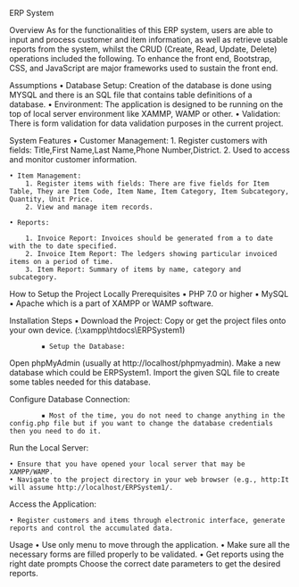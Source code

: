 ERP System

Overview
As for the functionalities of this ERP system, users are able to input and process customer and item information, as well as retrieve usable reports from the system, whilst the CRUD (Create, Read, Update, Delete) operations included the following. To enhance the front end, Bootstrap, CSS, and JavaScript are major frameworks used to sustain the front end.

Assumptions
    • Database Setup: Creation of the database is done using MYSQL and there is an SQL file that contains table definitions of a database.
    • Environment: The application is designed to be running on the top of local server environment like XAMMP, WAMP or other.
    • Validation: There is form validation for data validation purposes in the current project.

System Features
    • Customer Management:
        1. Register customers with fields: Title,First Name,Last Name,Phone Number,District.
        2. Used to access and monitor customer information.

    • Item Management:
        1. Register items with fields: There are five fields for Item Table, They are Item Code, Item Name, Item Category, Item Subcategory, Quantity, Unit Price.
        2. View and manage item records.

    • Reports:

        1. Invoice Report: Invoices should be generated from a to date with the to date specified.
        2. Invoice Item Report: The ledgers showing particular invoiced items on a period of time.
        3. Item Report: Summary of items by name, category and subcategory.

How to Setup the Project Locally
Prerequisites
            ▪ PHP 7.0 or higher
            ▪ MySQL
            ▪ Apache which is a part of XAMPP or WAMP software.

Installation Steps
            ▪ Download the Project:
Copy or get the project files onto your own device.
(:\xampp\htdocs\ERPSystem1)

            ▪ Setup the Database:
Open phpMyAdmin (usually at http://localhost/phpmyadmin).
Make a new database which could be ERPSystem1.
Import the given SQL file to create some tables needed for this database.

Configure Database Connection:

            ▪ Most of the time, you do not need to change anything in the config.php file but if you want to change the database credentials then you need to do it.


Run the Local Server:

    • Ensure that you have opened your local server that may be XAMPP/WAMP.
    • Navigate to the project directory in your web browser (e.g., http:It will assume http://localhost/ERPSystem1/.

Access the Application:

    • Register customers and items through electronic interface, generate reports and control the accumulated data.

Usage
    • Use only menu to move through the application.
    • Make sure all the necessary forms are filled properly to be validated.
    • Get reports using the right date prompts Choose the correct date parameters to get the desired reports.

